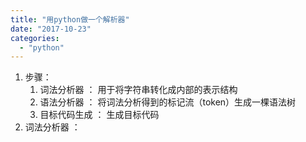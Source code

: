 ```yaml
---
title: "用python做一个解析器"
date: "2017-10-23"
categories: 
  - "python"
---
```


1. 步骤：
    1. 词法分析器 ： 用于将字符串转化成内部的表示结构
    2. 语法分析器 ： 将词法分析得到的标记流（token）生成一棵语法树
    3. 目标代码生成 ： 生成目标代码
2. 词法分析器 ：
